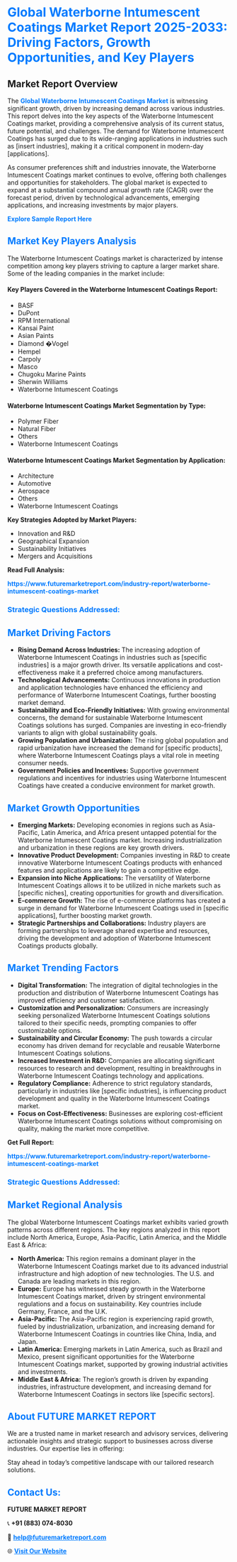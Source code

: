 <h1 style="color: #007BFF;">Global Waterborne Intumescent Coatings Market Report 2025-2033: Driving Factors, Growth Opportunities, and Key Players</h1>

<section id="overview">
<h2>Market Report Overview</h2>
<p>The <a href="https://www.futuremarketreport.com/industry-report/waterborne-intumescent-coatings-market" style="color: #007BFF; text-decoration: none;"><strong>Global Waterborne Intumescent Coatings Market</strong></a> is witnessing significant growth, driven by increasing demand across various industries. This report delves into the key aspects of the Waterborne Intumescent Coatings market, providing a comprehensive analysis of its current status, future potential, and challenges. The demand for Waterborne Intumescent Coatings has surged due to its wide-ranging applications in industries such as [insert industries], making it a critical component in modern-day [applications].</p>
<p>As consumer preferences shift and industries innovate, the Waterborne Intumescent Coatings market continues to evolve, offering both challenges and opportunities for stakeholders. The global market is expected to expand at a substantial compound annual growth rate (CAGR) over the forecast period, driven by technological advancements, emerging applications, and increasing investments by major players.</p>
</section>

<section id="overview">
<p><a href="https://www.futuremarketreport.com/request-sample/reportId=97398" style="color: #007BFF; text-decoration: none;"><strong>Explore Sample Report Here</strong></a></p>
</section>

<section id="key-players">
<h2 style="color: #007BFF;">Market Key Players Analysis</h2>
<p>The Waterborne Intumescent Coatings market is characterized by intense competition among key players striving to capture a larger market share. Some of the leading companies in the market include:</p>
<h4>Key Players Covered in the Waterborne Intumescent Coatings Report:</h4>
<ul><li>BASF</li><li>DuPont</li><li>RPM International</li><li>Kansai Paint</li><li>Asian Paints</li><li>Diamond �Vogel</li><li>Hempel</li><li>Carpoly</li><li>Masco</li><li>Chugoku Marine Paints</li><li>Sherwin Williams</li><li>Waterborne Intumescent Coatings</li></ul>
<h4>Waterborne Intumescent Coatings Market Segmentation by Type:</h4>
<ul><li>Polymer Fiber</li><li>Natural Fiber</li><li>Others</li><li>Waterborne Intumescent Coatings</li></ul>

<h4>Waterborne Intumescent Coatings Market Segmentation by Application:</h4>
<ul><li>Architecture</li><li>Automotive</li><li>Aerospace</li><li>Others</li><li>Waterborne Intumescent Coatings</li></ul>
<p><strong>Key Strategies Adopted by Market Players:</strong></p>
<ul>
<li>Innovation and R&D</li>
<li>Geographical Expansion</li>
<li>Sustainability Initiatives</li>
<li>Mergers and Acquisitions</li>
</ul>
</section>

<section>
<p><strong>Read Full Analysis: </strong></p><a href="https://www.futuremarketreport.com/industry-report/waterborne-intumescent-coatings-market" style="color: #007BFF; text-decoration: none;"><strong>https://www.futuremarketreport.com/industry-report/waterborne-intumescent-coatings-market</strong></a>
<h3 style="color: #007BFF;">Strategic Questions Addressed:</h3>
</section>

<section id="driving-factors">
<h2 style="color: #007BFF;">Market Driving Factors</h2>
<ul>
<li><strong>Rising Demand Across Industries:</strong> The increasing adoption of Waterborne Intumescent Coatings in industries such as [specific industries] is a major growth driver. Its versatile applications and cost-effectiveness make it a preferred choice among manufacturers.</li>
<li><strong>Technological Advancements:</strong> Continuous innovations in production and application technologies have enhanced the efficiency and performance of Waterborne Intumescent Coatings, further boosting market demand.</li>
<li><strong>Sustainability and Eco-Friendly Initiatives:</strong> With growing environmental concerns, the demand for sustainable Waterborne Intumescent Coatings solutions has surged. Companies are investing in eco-friendly variants to align with global sustainability goals.</li>
<li><strong>Growing Population and Urbanization:</strong> The rising global population and rapid urbanization have increased the demand for [specific products], where Waterborne Intumescent Coatings plays a vital role in meeting consumer needs.</li>
<li><strong>Government Policies and Incentives:</strong> Supportive government regulations and incentives for industries using Waterborne Intumescent Coatings have created a conducive environment for market growth.</li>
</ul>
</section>

<section id="growth-opportunities">
<h2 style="color: #007BFF;">Market Growth Opportunities</h2>
<ul>
<li><strong>Emerging Markets:</strong> Developing economies in regions such as Asia-Pacific, Latin America, and Africa present untapped potential for the Waterborne Intumescent Coatings market. Increasing industrialization and urbanization in these regions are key growth drivers.</li>
<li><strong>Innovative Product Development:</strong> Companies investing in R&D to create innovative Waterborne Intumescent Coatings products with enhanced features and applications are likely to gain a competitive edge.</li>
<li><strong>Expansion into Niche Applications:</strong> The versatility of Waterborne Intumescent Coatings allows it to be utilized in niche markets such as [specific niches], creating opportunities for growth and diversification.</li>
<li><strong>E-commerce Growth:</strong> The rise of e-commerce platforms has created a surge in demand for Waterborne Intumescent Coatings used in [specific applications], further boosting market growth.</li>
<li><strong>Strategic Partnerships and Collaborations:</strong> Industry players are forming partnerships to leverage shared expertise and resources, driving the development and adoption of Waterborne Intumescent Coatings products globally.</li>
</ul>
</section>

<section id="trending-factors">
<h2 style="color: #007BFF;">Market Trending Factors</h2>
<ul>
<li><strong>Digital Transformation:</strong> The integration of digital technologies in the production and distribution of Waterborne Intumescent Coatings has improved efficiency and customer satisfaction.</li>
<li><strong>Customization and Personalization:</strong> Consumers are increasingly seeking personalized Waterborne Intumescent Coatings solutions tailored to their specific needs, prompting companies to offer customizable options.</li>
<li><strong>Sustainability and Circular Economy:</strong> The push towards a circular economy has driven demand for recyclable and reusable Waterborne Intumescent Coatings solutions.</li>
<li><strong>Increased Investment in R&D:</strong> Companies are allocating significant resources to research and development, resulting in breakthroughs in Waterborne Intumescent Coatings technology and applications.</li>
<li><strong>Regulatory Compliance:</strong> Adherence to strict regulatory standards, particularly in industries like [specific industries], is influencing product development and quality in the Waterborne Intumescent Coatings market.</li>
<li><strong>Focus on Cost-Effectiveness:</strong> Businesses are exploring cost-efficient Waterborne Intumescent Coatings solutions without compromising on quality, making the market more competitive.</li>
</ul>
</section>

<section>
<p><strong>Get Full Report: </strong></p><a href="https://www.futuremarketreport.com/industry-report/waterborne-intumescent-coatings-market" style="color: #007BFF; text-decoration: none;"><strong>https://www.futuremarketreport.com/industry-report/waterborne-intumescent-coatings-market</strong></a>
<h3 style="color: #007BFF;">Strategic Questions Addressed:</h3>
</section>


<section id="regional-analysis">
<h2 style="color: #007BFF;">Market Regional Analysis</h2>
<p>The global Waterborne Intumescent Coatings market exhibits varied growth patterns across different regions. The key regions analyzed in this report include North America, Europe, Asia-Pacific, Latin America, and the Middle East & Africa:</p>
<ul>
<li><strong>North America:</strong> This region remains a dominant player in the Waterborne Intumescent Coatings market due to its advanced industrial infrastructure and high adoption of new technologies. The U.S. and Canada are leading markets in this region.</li>
<li><strong>Europe:</strong> Europe has witnessed steady growth in the Waterborne Intumescent Coatings market, driven by stringent environmental regulations and a focus on sustainability. Key countries include Germany, France, and the U.K.</li>
<li><strong>Asia-Pacific:</strong> The Asia-Pacific region is experiencing rapid growth, fueled by industrialization, urbanization, and increasing demand for Waterborne Intumescent Coatings in countries like China, India, and Japan.</li>
<li><strong>Latin America:</strong> Emerging markets in Latin America, such as Brazil and Mexico, present significant opportunities for the Waterborne Intumescent Coatings market, supported by growing industrial activities and investments.</li>
<li><strong>Middle East & Africa:</strong> The region’s growth is driven by expanding industries, infrastructure development, and increasing demand for Waterborne Intumescent Coatings in sectors like [specific sectors].</li>
</ul>
</section>

<footer>
<h2 style="color: #007BFF;">About FUTURE MARKET REPORT</h2>
<p>We are a trusted name in market research and advisory services, delivering actionable insights and strategic support to businesses across diverse industries. Our expertise lies in offering:</p>

<p>Stay ahead in today’s competitive landscape with our tailored research solutions.</p>

<h2 style="color: #007BFF;">Contact Us:</h2>
<p><strong>FUTURE MARKET REPORT</strong></p>
<p>📞 <strong>+91 (883) 074-8030</strong></p>
<p>📧 <strong><a href="mailto:help@futuremarketreport.com" style="color: #007BFF;">help@futuremarketreport.com</a></strong></p>
<p>🌐 <strong><a href="https://www.futuremarketreport.com/" style="color: #007BFF;">Visit Our Website</a></strong></p>
</footer>